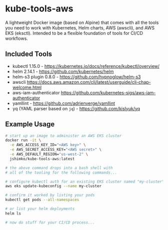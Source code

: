 # kube-tools-aws

A lightweight Docker image (based on Alpine) that comes with all the tools you need to work with Kubernetes, Helm charts, AWS (awscli), and AWS EKS (eksctl). Intended to be a flexible foundation of tools for CI/CD workflows.

## Included Tools

 - kubectl 1.15.0 - https://kubernetes.io/docs/reference/kubectl/overview/
 - helm 2.14.1 - https://github.com/kubernetes/helm
 - helm-s3 plugin 0.8.0 - https://github.com/hypnoglow/helm-s3
 - awscli https://docs.aws.amazon.com/cli/latest/userguide/cli-chap-welcome.html
 - aws-iam-authenticator https://github.com/kubernetes-sigs/aws-iam-authenticator
 - yamllint - https://github.com/adrienverge/yamllint
 - yq (YAML parser based on `jq`) - https://github.com/kislyuk/yq


## Example Usage

```sh
# start up an image to administer an AWS EKS cluster
docker run -it \
  -e AWS_ACCESS_KEY_ID="<AWS key>" \
  -e AWS_SECRET_ACCESS_KEY="<AWS secret>" \
  -e AWS_DEFAULT_REGION="us-west-2" \
  jshimko/kube-tools-aws:latest

# the above command drops into a bash shell with
# all of the tooling for the following commands...

# configure kubectl auth for an existing EKS cluster named "my-cluster"
aws eks update-kubeconfig --name my-cluster

# confirm it worked by listing your pods
kubectl get pods --all-namespaces

# or list your helm deployments
helm ls

# now do stuff for your CI/CD process...
```
